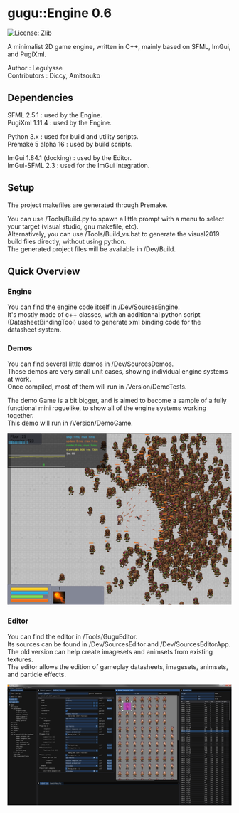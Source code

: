 # gugu::Engine 0.6
[![License: Zlib](https://img.shields.io/badge/License-Zlib-lightgrey.svg)](https://opensource.org/licenses/Zlib)

A minimalist 2D game engine, written in C++, mainly based on SFML, ImGui, and PugiXml.

Author : Legulysse  
Contributors : Diccy, Amitsouko

## Dependencies

SFML 2.5.1 : used by the Engine.  
PugiXml 1.11.4 : used by the Engine.  

Python 3.x : used for build and utility scripts.  
Premake 5 alpha 16 : used by build scripts.  

ImGui 1.84.1 (docking) : used by the Editor.  
ImGui-SFML 2.3 : used for the ImGui integration.  

## Setup

The project makefiles are generated through Premake.  

You can use /Tools/Build.py to spawn a little prompt with a menu to select your target (visual studio, gnu makefile, etc).  
Alternatively, you can use /Tools/Build_vs.bat to generate the visual2019 build files directly, without using python.  
The generated project files will be available in /Dev/Build.  

## Quick Overview

### Engine

You can find the engine code itself in /Dev/SourcesEngine.  
It's mostly made of c++ classes, with an additionnal python script (DatasheetBindingTool) used to generate xml binding code for the datasheet system.  

### Demos

You can find several little demos in /Dev/SourcesDemos.  
Those demos are very small unit cases, showing individual engine systems at work.  
Once compiled, most of them will run in /Version/DemoTests.  

The demo Game is a bit bigger, and is aimed to become a sample of a fully functional mini roguelike, to show all of the engine systems working together.  
This demo will run in /Version/DemoGame.  

![Demo Game](/Docs/Pictures/DemoGame_02.png)

### Editor

You can find the editor in /Tools/GuguEditor.  
Its sources can be found in /Dev/SourcesEditor and /Dev/SourcesEditorApp.  
The old version can help create imagesets and animsets from existing textures.  
The editor allows the edition of gameplay datasheets, imagesets, animsets, and particle effects.  

![Demo Game](/Docs/Pictures/Editor_01.png)
